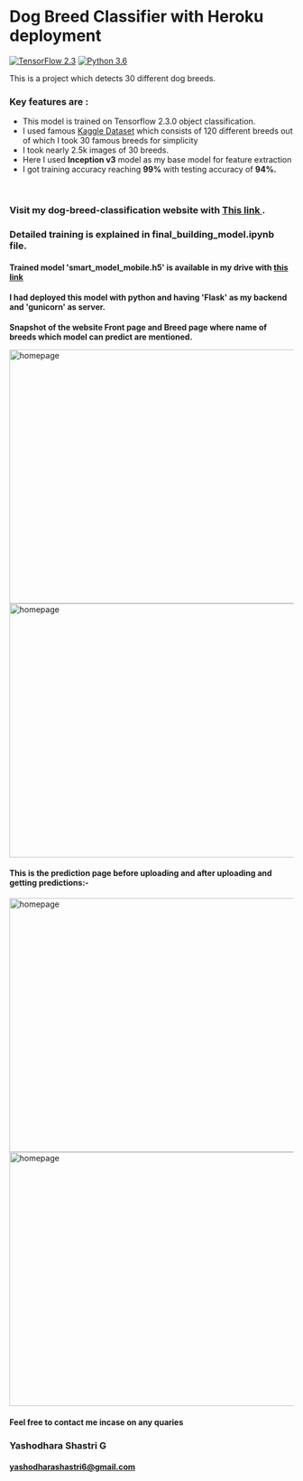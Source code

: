 # Dog Breed Classifier with Heroku deployment
[![TensorFlow 2.3](https://img.shields.io/badge/TensorFlow-2.3-FF6F00?logo=tensorflow)](https://github.com/tensorflow/tensorflow/releases/tag/v2.3.0)
[![Python 3.6](https://img.shields.io/badge/Python-3.6-3776AB)](https://www.python.org/downloads/release/python-360/)<br>

This is a project which detects 30 different dog breeds.

### Key features are :

<ul>
  <li> This model is trained on Tensorflow 2.3.0 object classification.</li>
  <li> I used famous <a href="https://www.kaggle.com/c/dog-breed-identification/data">Kaggle Dataset</a> which consists of 120 different breeds out of which I took 30 famous breeds for simplicity</li>
  <li> I took nearly 2.5k images of 30 breeds.</li>
  <li> Here I used <b>Inception v3</b> model as my base model for feature extraction </li>
  <li> I got training accuracy reaching <b>99%</b> with testing accuracy of <b>94%.</b></li>
</ul>
<br>

<h3><b>Visit my dog-breed-classification website with <a href ="https://dog-breeds-detector.herokuapp.com/"> This link </a>.</b></h3>
<h3> Detailed training is explained in final_building_model.ipynb file. </h3>
<h4>Trained model 'smart_model_mobile.h5' is available in my drive with <a href="https://drive.google.com/drive/folders/1RE_mwLyMT_rVyvokb5OPnHKOQXRWvZu5?usp=sharing">this link</a></h4>

<h4> I had deployed this model with python and having 'Flask' as my backend and 'gunicorn' as server.</h4>

<b>Snapshot of the website Front page and Breed page where name of breeds which model can predict are mentioned.</b>

  <img src="https://github.com/yshastri66/dog-breed-classifier/blob/main/static/website%20photos/Screenshot%20from%202020-11-27%2018-26-14.png" alt="homepage"  width="800" height="450">
  <img src="https://github.com/yshastri66/dog-breed-classifier/blob/main/static/website%20photos/Screenshot%20from%202020-11-27%2018-26-18.png" alt="homepage"      width="800" height="450">
<br>
<h4>This is the prediction page before uploading and after uploading and getting predictions:-<br></h4>

  <img src="https://github.com/yshastri66/dog-breed-classifier/blob/main/static/website%20photos/Screenshot%20from%202020-11-27%2018-26-28.png" alt="homepage" width="800" height="450">
  <img src="https://github.com/yshastri66/dog-breed-classifier/blob/main/static/website%20photos/Screenshot%20from%202020-11-27%2018-26-49.png" alt="homepage" width="800" height="450">

#### Feel free to contact me incase on any quaries
### Yashodhara Shastri G
#### yashodharashastri6@gmail.com
